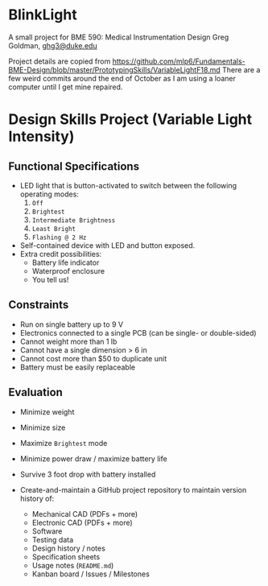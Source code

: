 # BlinkLight
A small project for BME 590: Medical Instrumentation Design
Greg Goldman, ghg3@duke.edu

Project details are copied from https://github.com/mlp6/Fundamentals-BME-Design/blob/master/PrototypingSkills/VariableLightF18.md
There are a few weird commits around the end of October as I am using a loaner computer until I get mine repaired.

# Design Skills Project (Variable Light Intensity)

## Functional Specifications
* LED light that is button-activated to switch between the following operating modes:
  1. `Off`
  1. `Brightest`
  1. `Intermediate Brightness`
  1. `Least Bright`
  1. `Flashing @ 2 Hz`
* Self-contained device with LED and button exposed.
* Extra credit possibilities:
  + Battery life indicator
  + Waterproof enclosure
  + You tell us!

## Constraints
* Run on single battery up to 9 V
* Electronics connected to a single PCB (can be single- or double-sided)
* Cannot weight more than 1 lb
* Cannot have a single dimension > 6 in
* Cannot cost more than $50 to duplicate unit
* Battery must be easily replaceable

## Evaluation
* Minimize weight
* Minimize size
* Maximize `Brightest` mode
* Minimize power draw / maximize battery life
* Survive 3 foot drop with battery installed

* Create-and-maintain a GitHub project repository to maintain version history of:
  + Mechanical CAD (PDFs + more)
  + Electronic CAD (PDFs + more)
  + Software
  + Testing data
  + Design history / notes
  + Specification sheets
  + Usage notes (`README.md`)
  + Kanban board / Issues / Milestones
